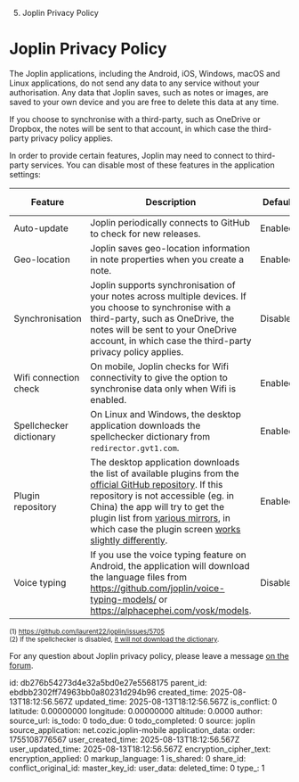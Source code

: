 5. Joplin Privacy Policy

# Joplin Privacy Policy

The Joplin applications, including the Android, iOS, Windows, macOS and Linux applications, do not send any data to any service without your authorisation. Any data that Joplin saves, such as notes or images, are saved to your own device and you are free to delete this data at any time.

If you choose to synchronise with a third-party, such as OneDrive or Dropbox, the notes will be sent to that account, in which case the third-party privacy policy applies.

In order to provide certain features, Joplin may need to connect to third-party services. You can disable most of these features in the application settings:

| Feature  | Description   | Default  | Can be disabled |
| -------- | ------------- | -------- | --- |
| Auto-update | Joplin periodically connects to GitHub to check for new releases. | Enabled | Yes |
| Geo-location | Joplin saves geo-location information in note properties when you create a note. | Enabled | Yes |
| Synchronisation | Joplin supports synchronisation of your notes across multiple devices. If you choose to synchronise with a third-party, such as OneDrive, the notes will be sent to your OneDrive account, in which case the third-party privacy policy applies. | Disabled | Yes |
| Wifi connection check | On mobile, Joplin checks for Wifi connectivity to give the option to synchronise data only when Wifi is enabled. | Enabled | No <sup>(1)</sup> |
| Spellchecker dictionary | On Linux and Windows, the desktop application downloads the spellchecker dictionary from `redirector.gvt1.com`. | Enabled | Yes <sup>(2)</sup> |
| Plugin repository | The desktop application downloads the list of available plugins from the [official GitHub repository](https://github.com/joplin/plugins). If this repository is not accessible (eg. in China) the app will try to get the plugin list from [various mirrors](https://github.com/laurent22/joplin/blob/8ac6017c02017b6efd59f5fcab7e0b07f8d44164/packages/lib/services/plugins/RepositoryApi.ts#L22), in which case the plugin screen [works slightly differently](https://github.com/laurent22/joplin/issues/5161#issuecomment-925226975). | Enabled | No
| Voice typing | If you use the voice typing feature on Android, the application will download the language files from https://github.com/joplin/voice-typing-models/ or https://alphacephei.com/vosk/models. | Disabled | Yes

<sup>(1) https://github.com/laurent22/joplin/issues/5705</sup><br/>
<sup>(2) If the spellchecker is disabled, [it will not download the dictionary](https://discourse.joplinapp.org/t/new-version-of-joplin-contacting-google-servers-on-startup/23000/40?u=laurent).</sup>

For any question about Joplin privacy policy, please leave a message [on the forum](https://discourse.joplinapp.org/).


id: db276b54273d4e32a5bd0e27e5568175
parent_id: ebdbb2302ff74963bb0a80231d294b96
created_time: 2025-08-13T18:12:56.567Z
updated_time: 2025-08-13T18:12:56.567Z
is_conflict: 0
latitude: 0.00000000
longitude: 0.00000000
altitude: 0.0000
author: 
source_url: 
is_todo: 0
todo_due: 0
todo_completed: 0
source: joplin
source_application: net.cozic.joplin-mobile
application_data: 
order: 1755108776567
user_created_time: 2025-08-13T18:12:56.567Z
user_updated_time: 2025-08-13T18:12:56.567Z
encryption_cipher_text: 
encryption_applied: 0
markup_language: 1
is_shared: 0
share_id: 
conflict_original_id: 
master_key_id: 
user_data: 
deleted_time: 0
type_: 1